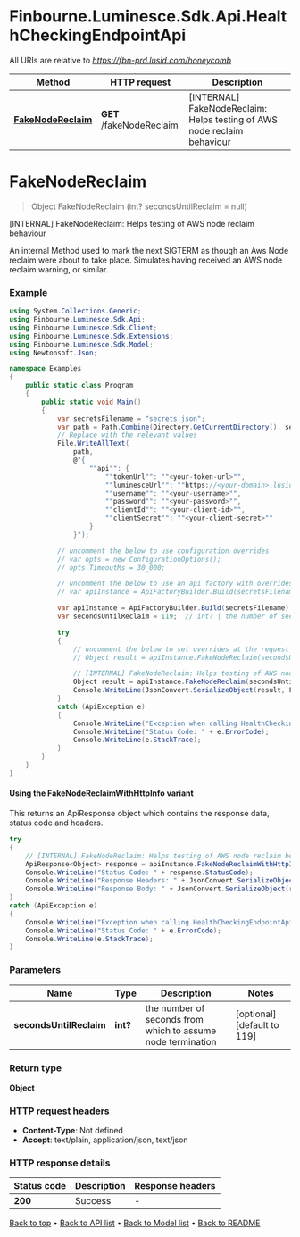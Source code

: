 # Finbourne.Luminesce.Sdk.Api.HealthCheckingEndpointApi

All URIs are relative to *https://fbn-prd.lusid.com/honeycomb*

| Method | HTTP request | Description |
|--------|--------------|-------------|
| [**FakeNodeReclaim**](HealthCheckingEndpointApi.md#fakenodereclaim) | **GET** /fakeNodeReclaim | [INTERNAL] FakeNodeReclaim: Helps testing of AWS node reclaim behaviour |

<a id="fakenodereclaim"></a>
# **FakeNodeReclaim**
> Object FakeNodeReclaim (int? secondsUntilReclaim = null)

[INTERNAL] FakeNodeReclaim: Helps testing of AWS node reclaim behaviour

 An internal Method used to mark the next SIGTERM as though an Aws Node reclaim were about to take place. Simulates having received an AWS node reclaim warning, or similar.

### Example
```csharp
using System.Collections.Generic;
using Finbourne.Luminesce.Sdk.Api;
using Finbourne.Luminesce.Sdk.Client;
using Finbourne.Luminesce.Sdk.Extensions;
using Finbourne.Luminesce.Sdk.Model;
using Newtonsoft.Json;

namespace Examples
{
    public static class Program
    {
        public static void Main()
        {
            var secretsFilename = "secrets.json";
            var path = Path.Combine(Directory.GetCurrentDirectory(), secretsFilename);
            // Replace with the relevant values
            File.WriteAllText(
                path, 
                @"{
                    ""api"": {
                        ""tokenUrl"": ""<your-token-url>"",
                        ""luminesceUrl"": ""https://<your-domain>.lusid.com/honeycomb"",
                        ""username"": ""<your-username>"",
                        ""password"": ""<your-password>"",
                        ""clientId"": ""<your-client-id>"",
                        ""clientSecret"": ""<your-client-secret>""
                    }
                }");

            // uncomment the below to use configuration overrides
            // var opts = new ConfigurationOptions();
            // opts.TimeoutMs = 30_000;

            // uncomment the below to use an api factory with overrides
            // var apiInstance = ApiFactoryBuilder.Build(secretsFilename, opts: opts).Api<HealthCheckingEndpointApi>();

            var apiInstance = ApiFactoryBuilder.Build(secretsFilename).Api<HealthCheckingEndpointApi>();
            var secondsUntilReclaim = 119;  // int? | the number of seconds from which to assume node termination (optional)  (default to 119)

            try
            {
                // uncomment the below to set overrides at the request level
                // Object result = apiInstance.FakeNodeReclaim(secondsUntilReclaim, opts: opts);

                // [INTERNAL] FakeNodeReclaim: Helps testing of AWS node reclaim behaviour
                Object result = apiInstance.FakeNodeReclaim(secondsUntilReclaim);
                Console.WriteLine(JsonConvert.SerializeObject(result, Formatting.Indented));
            }
            catch (ApiException e)
            {
                Console.WriteLine("Exception when calling HealthCheckingEndpointApi.FakeNodeReclaim: " + e.Message);
                Console.WriteLine("Status Code: " + e.ErrorCode);
                Console.WriteLine(e.StackTrace);
            }
        }
    }
}
```

#### Using the FakeNodeReclaimWithHttpInfo variant
This returns an ApiResponse object which contains the response data, status code and headers.

```csharp
try
{
    // [INTERNAL] FakeNodeReclaim: Helps testing of AWS node reclaim behaviour
    ApiResponse<Object> response = apiInstance.FakeNodeReclaimWithHttpInfo(secondsUntilReclaim);
    Console.WriteLine("Status Code: " + response.StatusCode);
    Console.WriteLine("Response Headers: " + JsonConvert.SerializeObject(response.Headers, Formatting.Indented));
    Console.WriteLine("Response Body: " + JsonConvert.SerializeObject(response.Data, Formatting.Indented));
}
catch (ApiException e)
{
    Console.WriteLine("Exception when calling HealthCheckingEndpointApi.FakeNodeReclaimWithHttpInfo: " + e.Message);
    Console.WriteLine("Status Code: " + e.ErrorCode);
    Console.WriteLine(e.StackTrace);
}
```

### Parameters

| Name | Type | Description | Notes |
|------|------|-------------|-------|
| **secondsUntilReclaim** | **int?** | the number of seconds from which to assume node termination | [optional] [default to 119] |

### Return type

**Object**

### HTTP request headers

 - **Content-Type**: Not defined
 - **Accept**: text/plain, application/json, text/json


### HTTP response details
| Status code | Description | Response headers |
|-------------|-------------|------------------|
| **200** | Success |  -  |

[Back to top](#) &#8226; [Back to API list](../README.md#documentation-for-api-endpoints) &#8226; [Back to Model list](../README.md#documentation-for-models) &#8226; [Back to README](../README.md)

